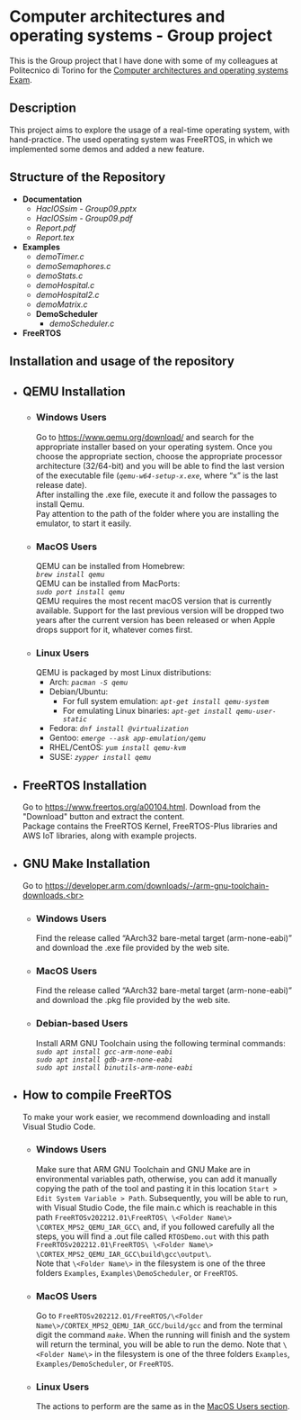 # Computer architectures and operating systems - Group project

This is the Group project that I have done with some of my colleagues at Politecnico di Torino for the [Computer architectures and operating systems Exam](https://didattica.polito.it/pls/portal30/gap.pkg_guide.viewGap?p_cod_ins=01GYKUV&p_a_acc=2024&p_header=S&p_lang=&multi=N).

## Description

This project aims to explore the usage of a real-time operating system, with hand-practice. The used operating system was FreeRTOS, in which we implemented some demos and added a new feature. 

## Structure of the Repository
- **Documentation**
  - _HaclOSsim - Group09.pptx_
  - _HaclOSsim - Group09.pdf_
  - _Report.pdf_
  - _Report.tex_
- **Examples**
  - _demoTimer.c_
  - _demoSemaphores.c_
  - _demoStats.c_
  - _demoHospital.c_
  - _demoHospital2.c_
  - _demoMatrix.c_
  - **DemoScheduler**
    - _demoScheduler.c_
- **FreeRTOS**
  
## Installation and usage of the repository
- ## QEMU Installation<br>
  - ### Windows Users<br>
    Go to https://www.qemu.org/download/ and search for the appropriate installer based on your operating system. Once you choose the appropriate section, choose the appropriate processor architecture (32/64-bit) and you will be able to find the last version of the executable file (_`qemu-w64-setup-x.exe`_, where “x” is the last release date).<br> After installing the .exe file, execute it and follow the passages to install Qemu.<br> Pay attention to the path of the folder where you are installing the emulator, to start it easily.
  - ### MacOS Users<br>
    QEMU can be installed from Homebrew:<br>
    _`brew install qemu`_<br>
    QEMU can be installed from MacPorts:<br>
    _`sudo port install qemu`_<br>
    QEMU requires the most recent macOS version that is currently available. Support for the last previous version will be dropped two years after the current version has been released or when Apple drops support for it, whatever comes first.
  - ### Linux Users<br>
    QEMU is packaged by most Linux distributions:
      - Arch: _`pacman -S qemu`_
      - Debian/Ubuntu: 
        - For full system emulation: _`apt-get install qemu-system`_<br>
        - For emulating Linux binaries: _`apt-get install qemu-user-static`_<br>
      - Fedora: _`dnf install @virtualization`_
      - Gentoo: _`emerge --ask app-emulation/qemu`_
      - RHEL/CentOS: _`yum install qemu-kvm`_
      - SUSE: _`zypper install qemu`_
- ## FreeRTOS Installation<br>
  Go to https://www.freertos.org/a00104.html. Download from the "Download" button and extract the content.<br>
  Package contains the FreeRTOS Kernel, FreeRTOS-Plus libraries and AWS IoT libraries, along with example projects.
- ## GNU Make Installation
  Go to https://developer.arm.com/downloads/-/arm-gnu-toolchain-downloads.<br>
  - ### Windows Users<br>
    Find the release called “AArch32 bare-metal target (arm-none-eabi)” and download the .exe file provided by the web site.
  - ### MacOS Users<br>
    Find the release called “AArch32 bare-metal target (arm-none-eabi)” and download the .pkg file provided by the web site.
  - ### Debian-based Users<br>
    Install ARM GNU Toolchain using the following terminal commands:<br>
    _`sudo apt install gcc-arm-none-eabi`_<br>
    _`sudo apt install gdb-arm-none-eabi`_<br>
    _`sudo apt install binutils-arm-none-eabi`_<br>
- ## How to compile FreeRTOS
  To make your work easier, we recommend downloading and install Visual Studio Code.
  - ### Windows Users
    Make sure that ARM GNU Toolchain and GNU Make are in environmental variables path, otherwise, you can add it manually copying the path of the tool and pasting it in this location `Start > Edit System Variable > Path`.
    Subsequently, you will be able to run, with Visual Studio Code, the file main.c which is reachable in this path `FreeRTOSv202212.01\FreeRTOS\ \<Folder Name\> \CORTEX_MPS2_QEMU_IAR_GCC\` and, if you followed carefully all the steps, you will find a .out file called `RTOSDemo.out` with this path `FreeRTOSv202212.01\FreeRTOS\ \<Folder Name\> \CORTEX_MPS2_QEMU_IAR_GCC\build\gcc\output\`.<br>
    Note that `\<Folder Name\>` in the filesystem is one of the three folders `Examples`, `Examples\DemoScheduler`, or `FreeRTOS`.
  - ### MacOS Users
    Go to `FreeRTOSv202212.01/FreeRTOS/\<Folder Name\>/CORTEX_MPS2_QEMU_IAR_GCC/build/gcc` and from the terminal digit the command _`make`_. When the running will finish and the system will return the terminal, you will be able to run the demo.
    Note that `\<Folder Name\>` in the filesystem is one of the three folders `Examples`, `Examples/DemoScheduler`, or `FreeRTOS`.
  - ### Linux Users
    The actions to perform are the same as in the [MacOS Users section](#macos-users-2).
